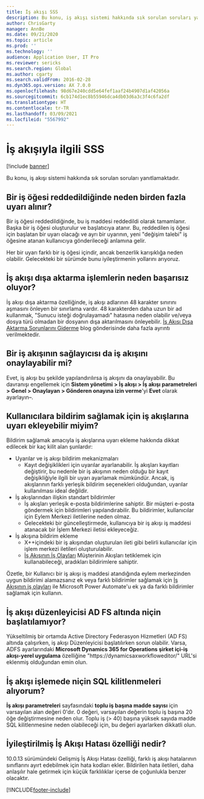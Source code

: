 ```yaml
---
title: İş akışı SSS
description: Bu konu, iş akışı sistemi hakkında sık sorulan soruları yanıtlamaktadır.
author: ChrisGarty
manager: AnnBe
ms.date: 09/21/2020
ms.topic: article
ms.prod: ''
ms.technology: ''
audience: Application User, IT Pro
ms.reviewer: sericks
ms.search.region: Global
ms.author: cgarty
ms.search.validFrom: 2016-02-28
ms.dyn365.ops.version: AX 7.0.0
ms.openlocfilehash: 98d67e240cdd5e64fef1aaf24b4907d1af42056a
ms.sourcegitcommit: 6cb174d1ec8b55946dca4db03d6a3c3f4c6fa2df
ms.translationtype: HT
ms.contentlocale: tr-TR
ms.lasthandoff: 03/09/2021
ms.locfileid: "5567992"
---
```

# <a name="workflow-faq"></a>İş akışıyla ilgili SSS

[!include [banner](../includes/banner.md)]

Bu konu, iş akışı sistemi hakkında sık sorulan soruları yanıtlamaktadır.

## <a name="why-are-multiple-notifications-received-when-a-work-item-is-rejected"></a>Bir iş öğesi reddedildiğinde neden birden fazla uyarı alınır?
Bir iş öğesi reddedildiğinde, bu iş maddesi reddedildi olarak tamamlanır. Başka bir iş öğesi oluşturulur ve başlatıcıya atanır. Bu, reddedilen iş öğesi için başlatan bir uyarı olacağı ve ayrı bir uyarının, yeni "değişim talebi" iş öğesine atanan kullanıcıya gönderileceği anlamına gelir. 

Her bir uyarı farklı bir iş öğesi içindir, ancak benzerlik karışıklığa neden olabilir. Gelecekteki bir sürümde bunu iyileştirmenin yollarını arıyoruz.

## <a name="why-are-my-workflow-exports-failing"></a>İş akışı dışa aktarma işlemlerin neden başarısız oluyor?
İş akışı dışa aktarma özelliğinde, iş akışı adlarının 48 karakter sınırını aşmasını önleyen bir sınırlama vardır. 48 karakterden daha uzun bir ad kullanmak, "Sunucu isteği doğrulayamadı" hatasına neden olabilir ve/veya dosya türü olmadan bir dosyanın dışa aktarılmasını önleyebilir. [İş Akışı Dışa Aktarma Sorunlarını Giderme](https://community.dynamics.com/ax/b/elandaxdynamicsaxupgradesanddevelopment/archive/2019/04/10/workflow-export-troubleshooting) blog gönderisinde daha fazla ayrıntı verilmektedir.

## <a name="can-the-submitter-of-a-workflow-also-approve-the-workflow"></a>Bir iş akışının sağlayıcısı da iş akışını onaylayabilir mi?
Evet, iş akışı bu şekilde yapılandırılırsa iş akışını da onaylayabilir. Bu davranışı engellemek için **Sistem yönetimi > İş akışı > İş akışı parametreleri > Genel > Onaylayan > Gönderen onayına izin verme**'yi **Evet** olarak ayarlayın–.

## <a name="can-i-add-alerts-to-workflows-to-provide-notifications-to-users"></a>Kullanıcılara bildirim sağlamak için iş akışlarına uyarı ekleyebilir miyim?
Bildirim sağlamak amacıyla iş akışlarına uyarı ekleme hakkında dikkat edilecek bir kaç kilit alan şunlardır:
- Uyarılar ve iş akışı bildirim mekanizmaları
    - Kayıt değişiklikleri için uyarılar ayarlanabilir. İş akışları kayıtları değiştirir, bu nedenle bir iş akışının neden olduğu bir kayıt değişikliğiyle ilgili bir uyarı ayarlamak mümkündür. Ancak, iş akışlarının farklı yerleşik bildirim seçenekleri olduğundan, uyarılar kullanılması ideal değildir.
- İş akışlarından ilişkin standart bildirimler 
    - İş akışları yerleşik e-posta bildirimlerine sahiptir. Bir müşteri e-posta göndermek için bildirimleri yapılandırabilir. Bu bildirimler, kullanıcılar için Eylem Merkezi iletilerine neden olmaz.
    - Gelecekteki bir güncelleştirmede, kullanıcıya bir iş akışı iş maddesi atanacak bir İşlem Merkezi iletisi ekleyeceğiz. 
- İş akışına bildirim ekleme
    - X++içindeki bir iş akışından oluşturulan ileti gibi belirli kullanıcılar için işlem merkezi iletileri oluşturulabilir.
    - [İş Akışının İş Olayları](https://docs.microsoft.com/dynamics365/unified-operations/dev-itpro/business-events/business-events-workflow) Müşterinin Akışları tetiklemek için kullanabileceği, aradıkları bildirimlere sahiptir.   

Özetle, bir Kullanıcı bir iş akışı iş maddesi atandığında eylem merkezinden uygun bildirimi alamazsanız ek veya farklı bildirimler sağlamak için [İş Akışının iş olayları](https://docs.microsoft.com/dynamics365/unified-operations/dev-itpro/business-events/business-events-workflow) ile Microsoft Power Automate'u ek ya da farklı bildirimler sağlamak için kullanın.

## <a name="why-is-workflow-editor-not-able-to-start-under-ad-fs"></a>İş akışı düzenleyicisi AD FS altında niçin başlatılamıyor?
Yükseltilmiş bir ortamda Active Directory Federasyon Hizmetleri (AD FS) altında çalışırken, iş akışı Düzenleyicisi başlatılırken sorun olabilir. Varsa, ADFS ayarlarındaki **Microsoft Dynamics 365 for Operations şirket içi-iş akışı-yerel uygulama** özelliğine "https://dynamicsaxworkfloweditor/" URL'si eklenmiş olduğundan emin olun.

## <a name="why-am-i-getting-sql-deadlocks-on-workflow-processing"></a>İş akışı işlemede niçin SQL kilitlenmeleri alıyorum? 
**İş akışı parametreleri** sayfasındaki **toplu iş başına madde sayısı** için varsayılan alan değeri 0'dır. 0 değeri, varsayılan değerin toplu iş başına 20 öğe değiştirmesine neden olur. Toplu iş (> 40) başına yüksek sayıda madde SQL kilitlenmesine neden olabileceği için, bu değeri ayarlarken dikkatli olun.

## <a name="what-is-the-workflow-enhanced-error-feature"></a>İyileştirilmiş İş Akışı Hatası özelliği nedir?
10.0.13 sürümündeki Gelişmiş İş Akışı Hatası özelliği, farklı iş akışı hatalarının sınıflarını ayırt edebilmek için hata kodları ekler. Bildirilen hata iletileri, daha anlaşılır hale getirmek için küçük farklılıklar içerse de çoğunlukla benzer olacaktır.


[!INCLUDE[footer-include](../../../includes/footer-banner.md)]